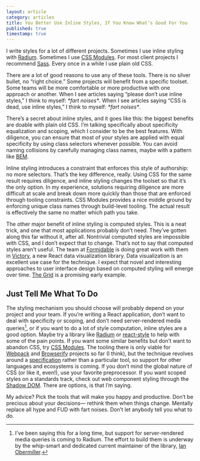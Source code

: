 ```yaml
---
layout: article
category: articles
title: You Better Use Inline Styles, If You Know What’s Good For You
published: true
timestamp: true
---
```


I write styles for a lot of different projects. Sometimes I use inline styling with [Radium](http://projects.formidablelabs.com/radium/). Sometimes I use [CSS Modules](https://github.com/css-modules). For most client projects I recommend [Sass](http://sass-lang.com/). Every once in a while I use plain old CSS.

There are a lot of good reasons to use any of these tools. There is no silver bullet, no “right choice.” Some projects will benefit from a specific toolset. Some teams will be more comfortable or more productive with one approach or another. When I see articles saying “please don’t use inline styles,” I think to myself: *\*fart noises\**. When I see articles saying “CSS is dead, use inline styles,” I think to myself: *\*fart noises\**.

There’s a secret about inline styles, and it goes like this: the biggest benefits are doable with plain old CSS. I’m talking specifically about specificity equalization and scoping, which I consider to be the best features. With diligence, you can ensure that most of your styles are applied with equal specificity by using class selectors whenever possible. You can avoid naming collisions by carefully managing class names, maybe with a pattern like [BEM](https://en.bem.info/).

Inline styling introduces a constraint that enforces this style of authorship: no more selectors. That’s the key difference, really. Using CSS for the same result requires diligence, and inline styling changes the toolset so that it’s the only option. In my experience, solutions requiring diligence are more difficult at scale and break down more quickly than those that are enforced through tooling constraints. CSS Modules provides a nice middle ground by enforcing unique class names through build-level tooling. The actual result is effectively the same no matter which path you take.

The other major benefit of inline styling is computed styles. This is a neat trick, and one that most applications probably don’t need. They’ve gotten along this far without it, after all. Nontrivial computed styles are impossible with CSS, and I don’t expect that to change. That’s not to say that computed styles aren’t useful. The team at [Formidable](http://formidable.com) is doing great work with them in [Victory](https://github.com/formidablelabs/victory), a new React data visualization library. Data visualization is an excellent use case for the technique. I expect that novel and interesting approaches to user interface design based on computed styling will emerge over time. [The Grid](https://thegrid.io/) is a promising early example.

## Just Tell Me What To Do

The styling mechanism you should choose will probably depend on your project and your team. If you’re writing a React application, don’t want to deal with specificity or scoping, and don’t need server-rendered media queries[^1], or if you want to do a lot of style computation, inline styles are a good option. Maybe try a library like [Radium](http://projects.formidablelabs.com/radium/) or [react-style](https://github.com/js-next/react-style) to help with some of the pain points. If you want some similar benefits but don’t want to abandon CSS, try [CSS Modules](https://github.com/css-modules). The tooling there is only viable for [Webpack](http://webpack.github.io/) and [Browserify](http://browserify.org/) projects so far (I think), but the technique revolves around a [specification](https://github.com/css-modules/icss) rather than a particular tool, so support for other languages and ecosystems is coming. If you don’t mind the global nature of CSS (or like it, even!), use your favorite preprocessor. If you want scoped styles on a standards track, check out web component styling through the [Shadow DOM](https://philipwalton.github.io/talks/2015-10-26/). There are options, is that I’m saying.

My advice? Pick the tools that will make you happy and productive. Don’t be precious about your decisions&mdash; rethink them when things change. Mentally replace all hype and FUD with fart noises. Don’t let anybody tell you what to do.

[^1]: I’ve been saying this for a long time, but support for server-rendered media queries is coming to Radium. The effort to build them is underway by the whip-smart and dedicated current maintainer of the library, [Ian Obermiller](http://ianobermiller.com/).
